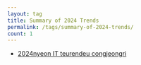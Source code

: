 ```yaml
---
layout: tag
title: Summary of 2024 Trends
permalink: /tags/summary-of-2024-trends/
count: 1
---
```


- [2024nyeon IT teurendeu congjeongri](https://ki-sung.github.io/news/news20/)
